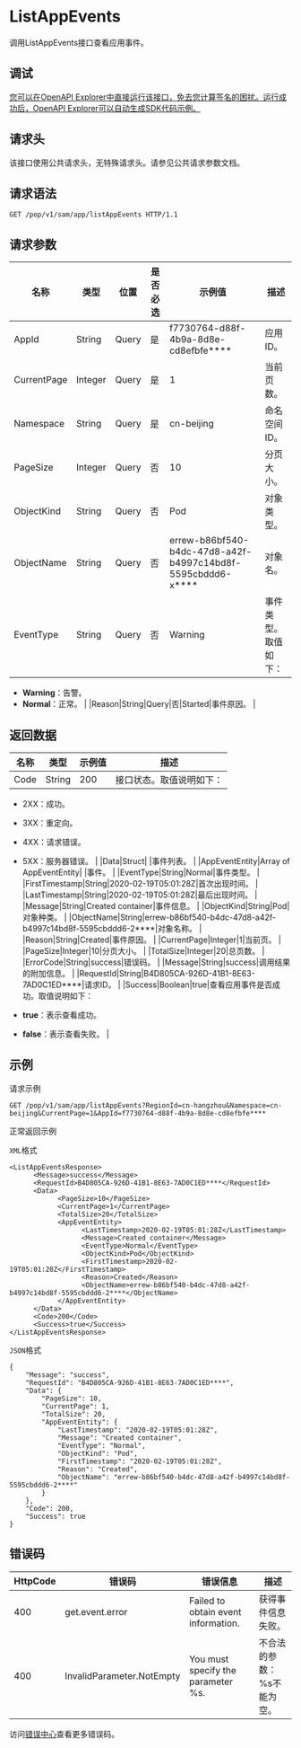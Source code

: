 # ListAppEvents

调用ListAppEvents接口查看应用事件。

## 调试

[您可以在OpenAPI Explorer中直接运行该接口，免去您计算签名的困扰。运行成功后，OpenAPI Explorer可以自动生成SDK代码示例。](https://api.aliyun.com/#product=sae&api=ListAppEvents&type=ROA&version=2019-05-06)

## 请求头

该接口使用公共请求头，无特殊请求头。请参见公共请求参数文档。

## 请求语法

```
GET /pop/v1/sam/app/listAppEvents HTTP/1.1
```

## 请求参数

|名称|类型|位置|是否必选|示例值|描述|
|--|--|--|----|---|--|
|AppId|String|Query|是|f7730764-d88f-4b9a-8d8e-cd8efbfe\*\*\*\*|应用ID。 |
|CurrentPage|Integer|Query|是|1|当前页数。 |
|Namespace|String|Query|是|cn-beijing|命名空间ID。 |
|PageSize|Integer|Query|否|10|分页大小。 |
|ObjectKind|String|Query|否|Pod|对象类型。 |
|ObjectName|String|Query|否|errew-b86bf540-b4dc-47d8-a42f-b4997c14bd8f-5595cbddd6-x\*\*\*\*|对象名。 |
|EventType|String|Query|否|Warning|事件类型。取值如下：

 -   **Warning**：告警。
-   **Normal**：正常。 |
|Reason|String|Query|否|Started|事件原因。 |

## 返回数据

|名称|类型|示例值|描述|
|--|--|---|--|
|Code|String|200|接口状态。取值说明如下：

 -   2XX：成功。
-   3XX：重定向。
-   4XX：请求错误。
-   5XX：服务器错误。 |
|Data|Struct| |事件列表。 |
|AppEventEntity|Array of AppEventEntity| |事件。 |
|EventType|String|Normal|事件类型。 |
|FirstTimestamp|String|2020-02-19T05:01:28Z|首次出现时间。 |
|LastTimestamp|String|2020-02-19T05:01:28Z|最后出现时间。 |
|Message|String|Created container|事件信息。 |
|ObjectKind|String|Pod|对象种类。 |
|ObjectName|String|errew-b86bf540-b4dc-47d8-a42f-b4997c14bd8f-5595cbddd6-2\*\*\*\*|对象名称。 |
|Reason|String|Created|事件原因。 |
|CurrentPage|Integer|1|当前页。 |
|PageSize|Integer|10|分页大小。 |
|TotalSize|Integer|20|总页数。 |
|ErrorCode|String|success|错误码。 |
|Message|String|success|调用结果的附加信息。 |
|RequestId|String|B4D805CA-926D-41B1-8E63-7AD0C1ED\*\*\*\*|请求ID。 |
|Success|Boolean|true|查看应用事件是否成功。取值说明如下：

 -   **true**：表示查看成功。
-   **false**：表示查看失败。 |

## 示例

请求示例

```
GET /pop/v1/sam/app/listAppEvents?RegionId=cn-hangzhou&Namespace=cn-beijing&CurrentPage=1&AppId=f7730764-d88f-4b9a-8d8e-cd8efbfe****
```

正常返回示例

`XML`格式

```
<ListAppEventsResponse>
      <Message>success</Message>
      <RequestId>B4D805CA-926D-41B1-8E63-7AD0C1ED****</RequestId>
      <Data>
            <PageSize>10</PageSize>
            <CurrentPage>1</CurrentPage>
            <TotalSize>20</TotalSize>
            <AppEventEntity>
                  <LastTimestamp>2020-02-19T05:01:28Z</LastTimestamp>
                  <Message>Created container</Message>
                  <EventType>Normal</EventType>
                  <ObjectKind>Pod</ObjectKind>
                  <FirstTimestamp>2020-02-19T05:01:28Z</FirstTimestamp>
                  <Reason>Created</Reason>
                  <ObjectName>errew-b86bf540-b4dc-47d8-a42f-b4997c14bd8f-5595cbddd6-2****</ObjectName>
            </AppEventEntity>
      </Data>
      <Code>200</Code>
      <Success>true</Success>
</ListAppEventsResponse>
```

`JSON`格式

```
{
    "Message": "success",
    "RequestId": "B4D805CA-926D-41B1-8E63-7AD0C1ED****",
    "Data": {
        "PageSize": 10,
        "CurrentPage": 1,
        "TotalSize": 20,
        "AppEventEntity": {
            "LastTimestamp": "2020-02-19T05:01:28Z",
            "Message": "Created container",
            "EventType": "Normal",
            "ObjectKind": "Pod",
            "FirstTimestamp": "2020-02-19T05:01:28Z",
            "Reason": "Created",
            "ObjectName": "errew-b86bf540-b4dc-47d8-a42f-b4997c14bd8f-5595cbddd6-2****"
        }
    },
    "Code": 200,
    "Success": true
}
```

## 错误码

|HttpCode|错误码|错误信息|描述|
|--------|---|----|--|
|400|get.event.error|Failed to obtain event information.|获得事件信息失败。|
|400|InvalidParameter.NotEmpty|You must specify the parameter %s.|不合法的参数：%s不能为空。|

访问[错误中心](https://error-center.aliyun.com/status/product/sae)查看更多错误码。

